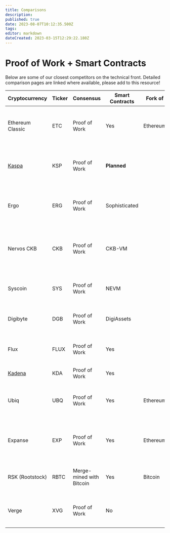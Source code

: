 ```yaml
---
title: Comparisons
description: 
published: true
date: 2023-08-07T10:12:35.500Z
tags: 
editor: markdown
dateCreated: 2023-03-15T12:29:22.180Z
---
```


# Proof of Work + Smart Contracts

Below are some of our closest competitors on the technical front. Detailed comparison pages are linked where available, please add to this resource!


| Cryptocurrency   | Ticker | Consensus  | Smart Contracts | Fork of                  | Features                                  |  Model |  Distribution |
|------------------|--------|---------------------|-----------------|------------------------|---------------------------------------------------|------------------|------------------------|
| Ethereum Classic | ETC    | Proof of Work       | Yes             | Ethereum               | Ethereum's original chain, focus on immutability and decentralization | Account-based |
| [Kaspa](https://ergonaut.space/en/Community/Comparisons/KAS)           | KSP    | Proof of Work       | **Planned**             |                    | GHOSTDAG protocol, high throughput, and fast confirmation times | UTXO          | Unknown               |
| Ergo             | ERG    | Proof of Work       | Sophisticated             |                     | Sigma protocols, eUTXO model, and focus on financial contracts | eUTXO         | ~95%                  |
| Nervos CKB       | CKB    | Proof of Work       |  CKB-VM             |                   | Common Knowledge Base, layered architecture, and focus on scalability and security | UTXO | Unknown               |
| Syscoin          | SYS    | Proof of Work       | NEVM             |                    | Asset/token creation, decentralized marketplace, Z-DAG protocol | UTXO          | Unknown               |
| Digibyte         | DGB    | Proof of Work       | DigiAssets             |                     | Multi-algorithm mining, focus on security and decentralization | UTXO           | Unknown               |
| Flux             | FLUX   | Proof of Work       | Yes             |                    | Scalable infrastructure, parallel assets, and node incentivization | UTXO          | Unknown               |
| [Kadena](https://ergonaut.space/en/Community/Comparisons/KDA) | KDA    | Proof of Work       | Yes             |                |  | Account-based 
| Ubiq              | UBQ    | Proof of Work       | Yes             | Ethereum               | Ethereum fork with modified parameters, focus on stability and enterprise use | Account-based |
| Expanse           | EXP    | Proof of Work       | Yes             | Ethereum               | Ethereum fork, focus on decentralized applications and governance | Account-based |
| RSK (Rootstock)   | RBTC   | Merge-mined with Bitcoin | Yes      | Bitcoin                | Smart contracts on Bitcoin, secured by Bitcoin's mining power | Account-based |
| Verge             | XVG    | Proof of Work       | No              |                     | Focus on privacy, multi-algorithm mining, and fast transactions | UTXO |


